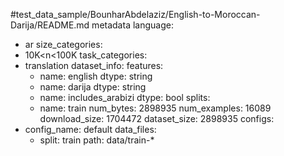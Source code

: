 #test_data_sample/BounharAbdelaziz/English-to-Moroccan-Darija/README.md
metadata
language:
  - ar
size_categories:
  - 10K<n<100K
task_categories:
  - translation
dataset_info:
  features:
    - name: english
      dtype: string
    - name: darija
      dtype: string
    - name: includes_arabizi
      dtype: bool
  splits:
    - name: train
      num_bytes: 2898935
      num_examples: 16089
  download_size: 1704472
  dataset_size: 2898935
configs:
  - config_name: default
    data_files:
      - split: train
        path: data/train-*